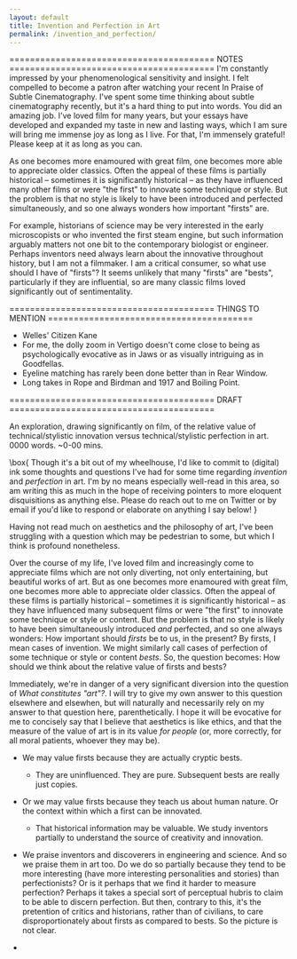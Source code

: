 ```yaml
---
layout: default
title: Invention and Perfection in Art
permalink: /invention_and_perfection/
---
```


======================================== NOTES ========================================
I'm constantly impressed by your phenomenological sensitivity and insight. I felt compelled to become a patron after watching your recent In Praise of Subtle Cinematography. I've spent some time thinking about subtle cinematography recently, but it's a hard thing to put into words. You did an amazing job. I've loved film for many years, but your essays have developed and expanded my taste in new and lasting ways, which I am sure will bring me immense joy as long as I live. For that, I'm immensely grateful! Please keep at it as long as you can. 

As one becomes more enamoured with great film, one becomes more able to appreciate older classics. Often the appeal of these films is partially historical – sometimes it is significantly historical – as they have influenced many other films or were "the first" to innovate some technique or style. But the problem is that no style is likely to have been introduced and perfected simultaneously, and so one always wonders how important "firsts" are. 

For example, historians of science may be very interested in the early microscopists or who invented the first steam engine, but such information arguably matters not one bit to the contemporary biologist or engineer. Perhaps inventors need always learn about the innovative throughout history, but I am not a filmmaker. I am a critical consumer, so what use should I have of "firsts"? It seems unlikely that many "firsts" are "bests", particularly if they are influential, so are many classic films loved significantly out of sentimentality.

======================================== THINGS TO MENTION ========================================

* Welles' Citizen Kane
* For me, the dolly zoom in Vertigo doesn't come close to being as psychologically evocative as in Jaws or as visually intriguing as in Goodfellas.
* Eyeline matching has rarely been done better than in Rear Window.
* Long takes in Rope and Birdman and 1917 and Boiling Point.

======================================== DRAFT ========================================

An exploration, drawing significantly on film, of the relative value of technical/stylistic innovation versus technical/stylistic perfection in art. 0000 words. ~0-00 mins.

\box{
Though it's a bit out of my wheelhouse, I'd like to commit to (digital) ink some thoughts and questions I've had for some time regarding _invention_ and _perfection_ in art. I'm by no means especially well-read in this area, so am writing this as much in the hope of receiving pointers to more eloquent disquisitions as anything else. Please do reach out to me on Twitter or by email if you'd like to respond or elaborate on anything I say below!
}

Having not read much on aesthetics and the philosophy of art, I've been struggling with a question which may be pedestrian to some, but which I think is profound nonetheless. 

Over the course of my life, I've loved film and increasingly come to appreciate films which are not only diverting, not only entertaining, but beautiful works of art. But as one becomes more enamoured with great film, one becomes more able to appreciate older classics. Often the appeal of these films is partially historical – sometimes it is significantly historical – as they have influenced many subsequent films or were "the first" to innovate some technique or style or content. But the problem is that no style is likely to have been simultaneously introduced _and_ perfected, and so one always wonders: How important should _firsts_ be to us, in the present? By firsts, I mean cases of invention. We might similarly call cases of perfection of some technique or style or content _bests_. So, the question becomes: How should we think about the relative value of firsts and bests? 

Immediately, we're in danger of a very significant diversion into the question of _What constitutes "art"?_. I will try to give my own answer to this question elsewhere and elsewhen, but will naturally and necessarily rely on my answer to that question here, parenthetically. I hope it will be evocative for me to concisely say that I believe that aesthetics is like ethics, and that the measure of the value of art is in its value _for people_ (or, more correctly, for all moral patients, whoever they may be).




- We may value firsts because they are actually cryptic bests. 
	- They are uninfluenced. They are pure. Subsequent bests are really just copies.
- Or we may value firsts because they teach us about human nature. Or the context within which a first can be innovated.
	- That historical information may be valuable. We study inventors partially to understand the source of creativity and innovation. 

- We praise inventors and discoverers in engineering and science. And so we praise them in art too. Do we do so partially because they tend to be more interesting (have more interesting personalities and stories) than perfectionists? Or is it perhaps that we find it harder to measure perfection? Perhaps it takes a special sort of perceptual hubris to claim to be able to discern perfection. But then, contrary to this, it's the pretention of critics and historians, rather than of civilians, to care disproportionately about firsts as compared to bests. So the picture is not clear.
- 











